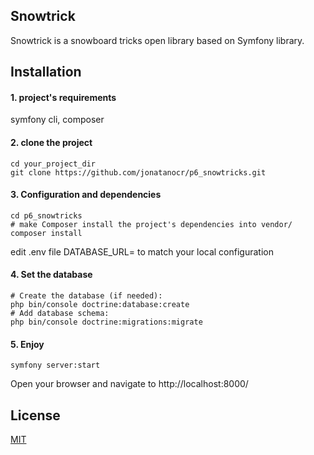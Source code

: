 ## Snowtrick

Snowtrick is a snowboard tricks open library based on Symfony library.

## Installation

#### 1. project's requirements

symfony cli, composer

#### 2. clone the project
```
cd your_project_dir
git clone https://github.com/jonatanocr/p6_snowtricks.git
```
#### 3. Configuration and dependencies
```
cd p6_snowtricks
# make Composer install the project's dependencies into vendor/
composer install
```
edit .env file DATABASE_URL= to match your local configuration

#### 4. Set the database
```
# Create the database (if needed): 
php bin/console doctrine:database:create
# Add database schema: 
php bin/console doctrine:migrations:migrate
```

#### 5. Enjoy
```
symfony server:start
```
Open your browser and navigate to http://localhost:8000/

## License
[MIT](https://choosealicense.com/licenses/mit/)